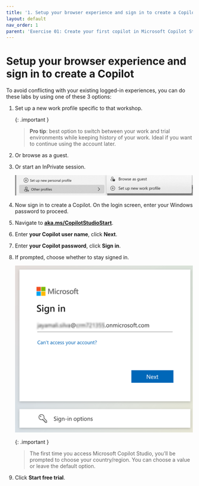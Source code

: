 ```yaml
---
title: '1. Setup your browser experience and sign in to create a Copilot'
layout: default
nav_order: 1
parent: 'Exercise 01: Create your first copilot in Microsoft Copilot Studio'
---
```


# Setup your browser experience and sign in to create a Copilot

To avoid conflicting with your existing logged-in experiences, you can do these labs by using one of these 3 options:

1.	Set up a new work profile specific to that workshop.
	
       {: .important }
       > **Pro tip**: best option to switch between your work and trial environments while keeping history of your work. Ideal if you want to continue using the account later.


1.	Or browse as a guest.

1.	Or start an InPrivate session.

       ![InPrivate Screenshot.png](../../media/25c01c335bd6ccd295d7994b8c10f016.png) 

1.	Now sign in to create a Copilot. On the login screen, enter your Windows password to proceed.

1.	Navigate to **[aka.ms/CopilotStudioStart](aka.ms/CopilotStudioStart)**.

1.	Enter **your Copilot user name**, click **Next**.

1.	Enter **your Copilot password**, click **Sign in**.

1.	If prompted, choose whether to stay signed in.

      ![A_screenshot_of_a_computer_Description_automatically_generated.png](../../media/c3d7d259d3bee3bdfa03cd57a3a621d1.png)

      {: .important }
      >The first time you access Microsoft Copilot Studio, you’ll be prompted to choose your country/region. You can choose a value or leave the default option.

1.	Click **Start free trial**.
